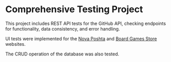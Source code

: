 # Comprehensive Testing Project
This project includes REST API tests for the GitHub API, checking endpoints for functionality, data consistency, and error handling.

UI tests were implemented for the [Nova Poshta](https://tracking.novaposhta.ua/#/uk/) and [Board Games Store](https://desktopgames.com.ua/ua/) websites. 

The CRUD operation of the database was also tested.
